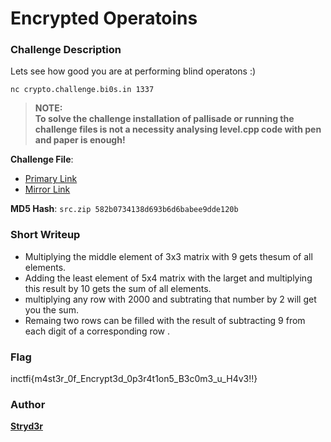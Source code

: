 # Encrypted Operatoins

### Challenge Description

Lets see how good you are at performing blind operatons :)

`nc crypto.challenge.bi0s.in 1337`

> **NOTE:  
To solve the challenge installation of pallisade or running the challenge files is not a necessity analysing level.cpp code with pen and paper is enough!**

**Challenge File**:
+ [Primary Link](https://drive.google.com/file/d/1JVb244ryYPQvw9XqsbKJ5vOAGyPKFXh7/view?usp=sharing)
+ [Mirror Link](https://mega.nz/file/J25WmZyS#ifRngS8GFYpw59qo0wv0s1BvOi-sCcHkUsSvhx1Xask)

**MD5 Hash**: `src.zip 582b0734138d693b6d6babee9dde120b`

### Short Writeup

+  Multiplying the middle element of 3x3 matrix with 9 gets thesum of all elements.
+  Adding the least element of 5x4 matrix with the larget and multiplying this result by 10 gets the sum of all elements.
+  multiplying any row with 2000 and subtrating that number by 2 will get you the sum.
+  Remaing two rows can be filled with the result of subtracting 9 from each digit of a corresponding row . 

### Flag

inctfi{m4st3r_0f_Encrypt3d_0p3r4t1on5_B3c0m3_u_H4v3!!}

### Author

[**Stryd3r**](https://twitter.com/The_Str1d3r)
